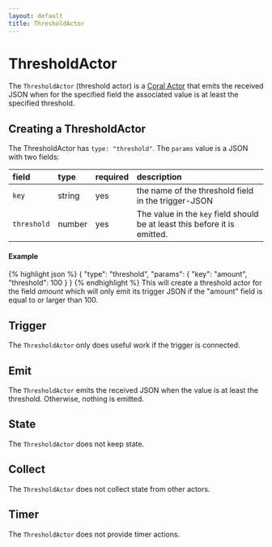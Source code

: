 ```yaml
---
layout: default
title: ThresholdActor
---
```

<!--
   Licensed to the Apache Software Foundation (ASF) under one or more
   contributor license agreements.  See the NOTICE file distributed with
   this work for additional information regarding copyright ownership.
   The ASF licenses this file to You under the Apache License, Version 2.0
   (the "License"); you may not use this file except in compliance with
   the License.  You may obtain a copy of the License at

       http://www.apache.org/licenses/LICENSE-2.0

   Unless required by applicable law or agreed to in writing, software
   distributed under the License is distributed on an "AS IS" BASIS,
   WITHOUT WARRANTIES OR CONDITIONS OF ANY KIND, either express or implied.
   See the License for the specific language governing permissions and
   limitations under the License.
-->

# ThresholdActor
The `ThresholdActor` (threshold actor) is a [Coral Actor](/actors/overview/) that emits the received JSON when for the specified field the associated value is at least the specified threshold.

## Creating a ThresholdActor
The ThresholdActor has `type: "threshold"`. The `params` value is a JSON with two fields:

field  | type | required | description
:----- | :---- | :--- | :------------
`key` | string | yes | the name of the threshold field in the trigger-JSON
`threshold` | number | yes | The value in the `key` field should be at least this before it is emitted.

#### Example
{% highlight json %}
{
  "type": "threshold",
  "params": {
    "key": "amount",
      "threshold": 100
  }
}
{% endhighlight %}
This will create a threshold actor for the field _amount_ which will only emit its trigger JSON if the "amount" field is equal to or larger than 100.

## Trigger
The `ThresholdActor` only does useful work if the trigger is connected.

## Emit
The `ThresholdActor` emits the received JSON when the value is at least the threshold. Otherwise, nothing is emitted.

## State
The `ThresholdActor` does not keep state.

## Collect
The `ThresholdActor` does not collect state from other actors.

## Timer
The `ThresholdActor` does not provide timer actions.